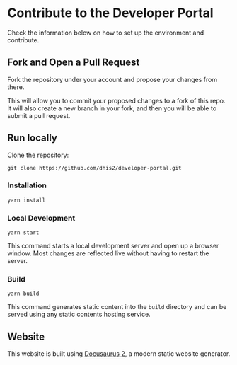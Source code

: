 # Contribute to the Developer Portal

Check the information below on how to set up the environment and contribute.

## Fork and Open a Pull Request

Fork the repository under your account and propose your changes from there.

This will allow you to commit your proposed changes to a fork of this repo. It will also create a new branch in your fork, and then you will be able to submit a pull request.

## Run locally

Clone the repository:

`git clone https://github.com/dhis2/developer-portal.git`

### Installation

```console
yarn install
```

### Local Development

```console
yarn start
```

This command starts a local development server and open up a browser window. Most changes are reflected live without having to restart the server.

### Build

```console
yarn build
```

This command generates static content into the `build` directory and can be served using any static contents hosting service.

## Website

This website is built using [Docusaurus 2](https://v2.docusaurus.io/), a modern static website generator.
